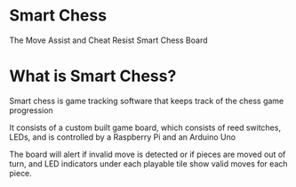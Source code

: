 # Smart Chess
The Move Assist and Cheat Resist Smart Chess Board

# What is Smart Chess?
Smart chess is game tracking software that keeps track of the chess game progression

It consists of a custom built game board, which consists of reed switches, LEDs, and is controlled by a Raspberry Pi and an Arduino Uno

The board will alert if invalid move is detected or if pieces are moved out of turn, and LED indicators under each playable tile show valid moves for each piece.
